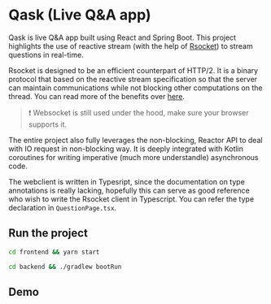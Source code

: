# Qask (Live Q&A app)
Qask is live Q&A app built using React and Spring Boot. 
This project highlights the use of reactive stream (with the help of [Rsocket](https://rsocket.io/)) to stream questions in real-time. 

Rsocket is designed to be an efficient counterpart of HTTP/2. It is a binary protocol that based on the reactive stream specification so that the server can maintain communications while not blocking other computations on the thread. You can read more of the benefits over [here](https://rsocket.io/about/motivations).

> ❗ Websocket is still used under the hood, make sure your browser supports it.

The entire project also fully leverages the non-blocking, Reactor API to deal with IO request in non-blocking way. It is deeply integrated with Kotlin coroutines for writing imperative (much more understandle) asynchronous code.

The webclient is written in Typesript, since the documentation on type annotations is really lacking, hopefully this can serve as good reference who wish to write the Rsocket client in Typescript. You can refer the type declaration in `QuestionPage.tsx`.

## Run the project
``` bash
cd frontend && yarn start

cd backend && ./gradlew bootRun
```

## Demo
